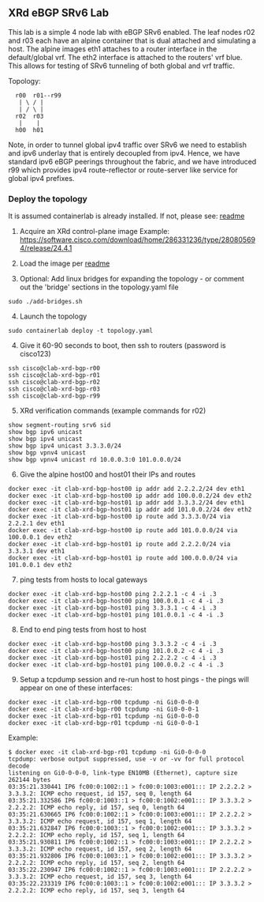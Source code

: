 ## XRd eBGP SRv6 Lab

This lab is a simple 4 node lab with eBGP SRv6 enabled. The leaf nodes r02 and r03 each have an alpine container that is dual attached and simulating a host. The alpine images eth1 attaches to a router interface in the default/global vrf. The eth2 interface is attached to the routers' vrf blue. This allows for testing of SRv6 tunneling of both global and vrf traffic.

Topology:
```
  r00  r01--r99
   | \ / |
   | / \ |
  r02  r03
   |    |
  h00  h01
```

Note, in order to tunnel global ipv4 traffic over SRv6 we need to establish and ipv6 underlay that is entirely decoupled from ipv4. Hence, we have standard ipv6 eBGP peerings throughout the fabric, and we have introduced r99 which provides ipv4 route-reflector or route-server like service for global ipv4 prefixes.

### Deploy the topology

It is assumed containerlab is already installed. If not, please see: [readme](../README-clab.md)

1. Acquire an XRd control-plane image
Example: https://software.cisco.com/download/home/286331236/type/280805694/release/24.4.1

2. Load the image per [readme](../README-clab.md)
   
3. Optional: Add linux bridges for expanding the topology - or comment out the 'bridge' sections in the topology.yaml file
```
sudo ./add-bridges.sh
```

4. Launch the topology
```
sudo containerlab deploy -t topology.yaml
```

4. Give it 60-90 seconds to boot, then ssh to routers (password is cisco123)
```
ssh cisco@clab-xrd-bgp-r00
ssh cisco@clab-xrd-bgp-r01
ssh cisco@clab-xrd-bgp-r02
ssh cisco@clab-xrd-bgp-r03
ssh cisco@clab-xrd-bgp-r99
```

5. XRd verification commands (example commands for r02)
```
show segment-routing srv6 sid
show bgp ipv6 unicast
show bgp ipv4 unicast
show bgp ipv4 unicast 3.3.3.0/24
show bgp vpnv4 unicast
show bgp vpnv4 unicast rd 10.0.0.3:0 101.0.0.0/24
```

6. Give the alpine host00 and host01 their IPs and routes
```
docker exec -it clab-xrd-bgp-host00 ip addr add 2.2.2.2/24 dev eth1
docker exec -it clab-xrd-bgp-host00 ip addr add 100.0.0.2/24 dev eth2
docker exec -it clab-xrd-bgp-host01 ip addr add 3.3.3.2/24 dev eth1
docker exec -it clab-xrd-bgp-host01 ip addr add 101.0.0.2/24 dev eth2   
docker exec -it clab-xrd-bgp-host00 ip route add 3.3.3.0/24 via 2.2.2.1 dev eth1
docker exec -it clab-xrd-bgp-host00 ip route add 101.0.0.0/24 via 100.0.0.1 dev eth2
docker exec -it clab-xrd-bgp-host01 ip route add 2.2.2.0/24 via 3.3.3.1 dev eth1
docker exec -it clab-xrd-bgp-host01 ip route add 100.0.0.0/24 via 101.0.0.1 dev eth2
```

7. ping tests from hosts to local gateways
```
docker exec -it clab-xrd-bgp-host00 ping 2.2.2.1 -c 4 -i .3
docker exec -it clab-xrd-bgp-host00 ping 100.0.0.1 -c 4 -i .3
docker exec -it clab-xrd-bgp-host01 ping 3.3.3.1 -c 4 -i .3
docker exec -it clab-xrd-bgp-host01 ping 101.0.0.1 -c 4 -i .3
```

8. End to end ping tests from host to host
```
docker exec -it clab-xrd-bgp-host00 ping 3.3.3.2 -c 4 -i .3
docker exec -it clab-xrd-bgp-host00 ping 101.0.0.2 -c 4 -i .3
docker exec -it clab-xrd-bgp-host01 ping 2.2.2.2 -c 4 -i .3
docker exec -it clab-xrd-bgp-host01 ping 100.0.0.2 -c 4 -i .3
```

9. Setup a tcpdump session and re-run host to host pings - the pings will appear on one of these interfaces:
```
docker exec -it clab-xrd-bgp-r00 tcpdump -ni Gi0-0-0-0
docker exec -it clab-xrd-bgp-r00 tcpdump -ni Gi0-0-0-1
docker exec -it clab-xrd-bgp-r01 tcpdump -ni Gi0-0-0-0
docker exec -it clab-xrd-bgp-r01 tcpdump -ni Gi0-0-0-1
```

Example:
```
$ docker exec -it clab-xrd-bgp-r01 tcpdump -ni Gi0-0-0-0
tcpdump: verbose output suppressed, use -v or -vv for full protocol decode
listening on Gi0-0-0-0, link-type EN10MB (Ethernet), capture size 262144 bytes
03:35:21.330441 IP6 fc00:0:1002::1 > fc00:0:1003:e001::: IP 2.2.2.2 > 3.3.3.2: ICMP echo request, id 157, seq 0, length 64
03:35:21.332586 IP6 fc00:0:1003::1 > fc00:0:1002:e001::: IP 3.3.3.2 > 2.2.2.2: ICMP echo reply, id 157, seq 0, length 64
03:35:21.630665 IP6 fc00:0:1002::1 > fc00:0:1003:e001::: IP 2.2.2.2 > 3.3.3.2: ICMP echo request, id 157, seq 1, length 64
03:35:21.632847 IP6 fc00:0:1003::1 > fc00:0:1002:e001::: IP 3.3.3.2 > 2.2.2.2: ICMP echo reply, id 157, seq 1, length 64
03:35:21.930811 IP6 fc00:0:1002::1 > fc00:0:1003:e001::: IP 2.2.2.2 > 3.3.3.2: ICMP echo request, id 157, seq 2, length 64
03:35:21.932806 IP6 fc00:0:1003::1 > fc00:0:1002:e001::: IP 3.3.3.2 > 2.2.2.2: ICMP echo reply, id 157, seq 2, length 64
03:35:22.230947 IP6 fc00:0:1002::1 > fc00:0:1003:e001::: IP 2.2.2.2 > 3.3.3.2: ICMP echo request, id 157, seq 3, length 64
03:35:22.233319 IP6 fc00:0:1003::1 > fc00:0:1002:e001::: IP 3.3.3.2 > 2.2.2.2: ICMP echo reply, id 157, seq 3, length 64
```
